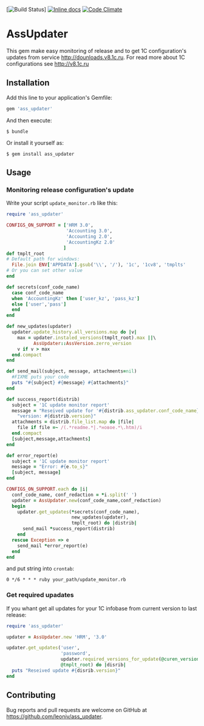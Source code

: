 [![Build Status](https://travis-ci.org/leoniv/ass_updater.png)]
[![Inline docs](http://inch-ci.org/github/leoniv/ass_updater.png)](http://inch-ci.org/github/leoniv/ass_updater)
[![Code Climate](https://codeclimate.com/github/leoniv/ass_updater/badges/gpa.png)](https://codeclimate.com/github/leoniv/ass_updater)

# AssUpdater

This gem make easy monitoring of release and to get 1C configuration's updates
from service http://dounloads.v8.1c.ru.
For read more about 1C configurations see http://v8.1c.ru

## Installation

Add this line to your application's Gemfile:

```ruby
gem 'ass_updater'
```

And then execute:

    $ bundle

Or install it yourself as:

    $ gem install ass_updater

## Usage

### Monitoring release configuration's update

Write your script `update_monitor.rb` like this:

```ruby
require 'ass_updater'

CONFIGS_ON_SUPPORT = ['HRM 3.0',
                      'Accounting 3.0',
                      'Accounting 2.0',
                      'AccountingKz 2.0'
                     ]
def tmplt_root
# Default path for windows:
  File.join ENV['APPDATA'].gsub('\\', '/'), '1c', '1cv8', 'tmplts'
# Or you can set other value
end

def secrets(conf_code_name)
  case conf_code_name
  when 'AccountingKz' then ['user_kz', 'pass_kz']
  else ['user','pass']
  end
end

def new_updates(updater)
  updater.update_history.all_versions.map do |v|
    max = updater.instaled_versions(tmplt_root).max ||\
          AssUpdater::AssVersion.zerro_version
    v if v > max
  end.compact
end

def send_mail(subject, message, attachments=nil)
  #FIXME puts your code
  puts "#{subject} #{message} #{attachments}"
end

def success_report(distrib)
  subject = '1C update monitor report'
  message = "Reseived update for '#{distrib.ass_updater.conf_code_name}' "\
    "version: #{distrib.version}"
  attachments = distrib.file_list.map do |file|
    file if file =~ /(.*readme.*|.*новое.*\.htm)/i
  end.compact
  [subject,message,attachments]
end

def error_report(e)
  subject = '1C update monitor report'
  message = "Error: #{e.to_s}"
  [subject, message]
end

CONFIGS_ON_SUPPORT.each do |i|
  conf_code_name, conf_redaction = *i.split(' ')
  updater = AssUpdater.new(conf_code_name,conf_redaction)
  begin
    updater.get_updates(*secrets(conf_code_name),
                        new_updates(updater),
                        tmplt_root) do |distrib|
      send_mail *success_report(distrib)
    end
  rescue Exception => e
    send_mail *error_report(e)
  end
end
```

and put string into `crontab`:

    0 */6 * * * ruby your_path/update_monitor.rb

### Get required upadates

If you whant get all updates for your 1C infobase from current version to last release:

```ruby
require 'ass_updater'

updater = AssUpdater.new 'HRM', '3.0'

updater.get_updates('user',
                    'password',
                    updater.required_versions_for_update(@curen_version),
                    @tmplt_root) do |disrib|
  puts "Reseived update #{disrib.version}"
end
```

## Contributing

Bug reports and pull requests are welcome on GitHub at https://github.com/leoniv/ass_updater.

